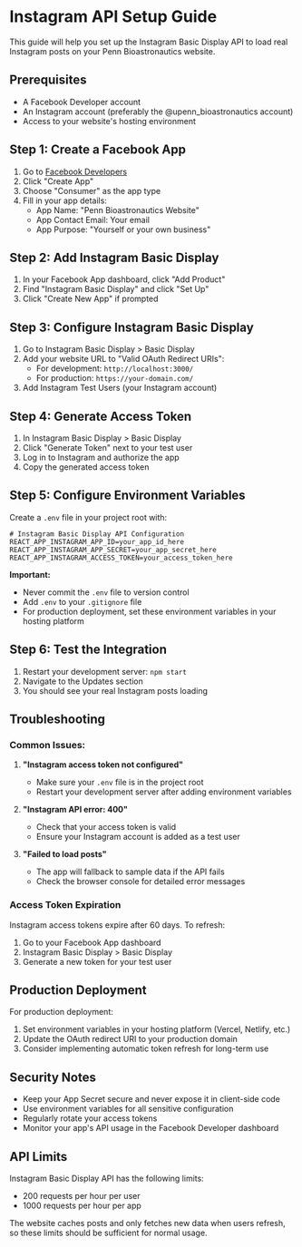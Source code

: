 # Instagram API Setup Guide

This guide will help you set up the Instagram Basic Display API to load real Instagram posts on your Penn Bioastronautics website.

## Prerequisites

- A Facebook Developer account
- An Instagram account (preferably the @upenn_bioastronautics account)
- Access to your website's hosting environment

## Step 1: Create a Facebook App

1. Go to [Facebook Developers](https://developers.facebook.com/)
2. Click "Create App"
3. Choose "Consumer" as the app type
4. Fill in your app details:
   - App Name: "Penn Bioastronautics Website"
   - App Contact Email: Your email
   - App Purpose: "Yourself or your own business"

## Step 2: Add Instagram Basic Display

1. In your Facebook App dashboard, click "Add Product"
2. Find "Instagram Basic Display" and click "Set Up"
3. Click "Create New App" if prompted

## Step 3: Configure Instagram Basic Display

1. Go to Instagram Basic Display > Basic Display
2. Add your website URL to "Valid OAuth Redirect URIs":
   - For development: `http://localhost:3000/`
   - For production: `https://your-domain.com/`
3. Add Instagram Test Users (your Instagram account)

## Step 4: Generate Access Token

1. In Instagram Basic Display > Basic Display
2. Click "Generate Token" next to your test user
3. Log in to Instagram and authorize the app
4. Copy the generated access token

## Step 5: Configure Environment Variables

Create a `.env` file in your project root with:

```env
# Instagram Basic Display API Configuration
REACT_APP_INSTAGRAM_APP_ID=your_app_id_here
REACT_APP_INSTAGRAM_APP_SECRET=your_app_secret_here
REACT_APP_INSTAGRAM_ACCESS_TOKEN=your_access_token_here
```

**Important:** 
- Never commit the `.env` file to version control
- Add `.env` to your `.gitignore` file
- For production deployment, set these environment variables in your hosting platform

## Step 6: Test the Integration

1. Restart your development server: `npm start`
2. Navigate to the Updates section
3. You should see your real Instagram posts loading

## Troubleshooting

### Common Issues:

1. **"Instagram access token not configured"**
   - Make sure your `.env` file is in the project root
   - Restart your development server after adding environment variables

2. **"Instagram API error: 400"**
   - Check that your access token is valid
   - Ensure your Instagram account is added as a test user

3. **"Failed to load posts"**
   - The app will fallback to sample data if the API fails
   - Check the browser console for detailed error messages

### Access Token Expiration

Instagram access tokens expire after 60 days. To refresh:

1. Go to your Facebook App dashboard
2. Instagram Basic Display > Basic Display
3. Generate a new token for your test user

## Production Deployment

For production deployment:

1. Set environment variables in your hosting platform (Vercel, Netlify, etc.)
2. Update the OAuth redirect URI to your production domain
3. Consider implementing automatic token refresh for long-term use

## Security Notes

- Keep your App Secret secure and never expose it in client-side code
- Use environment variables for all sensitive configuration
- Regularly rotate your access tokens
- Monitor your app's API usage in the Facebook Developer dashboard

## API Limits

Instagram Basic Display API has the following limits:
- 200 requests per hour per user
- 1000 requests per hour per app

The website caches posts and only fetches new data when users refresh, so these limits should be sufficient for normal usage. 